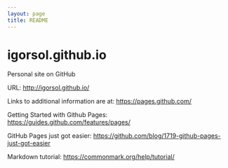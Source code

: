 ```yaml
---
layout: page
title: README
---
```

# igorsol.github.io
Personal site on GitHub

URL: <http://igorsol.github.io/>

Links to additional information are at: <https://pages.github.com/>

Getting Started with Github Pages: <https://guides.github.com/features/pages/>

GitHub Pages just got easier: <https://github.com/blog/1719-github-pages-just-got-easier>

Markdown tutorial: <https://commonmark.org/help/tutorial/>
